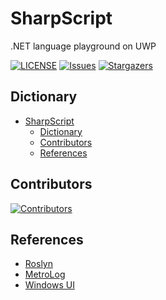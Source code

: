 # SharpScript
.NET language playground on UWP

[![LICENSE](https://img.shields.io/github/license/wherewhere/SharpScript.svg?label=License&style=flat-square)](https://github.com/wherewhere/SharpScript/blob/master/LICENSE "LICENSE")
[![Issues](https://img.shields.io/github/issues/wherewhere/SharpScript.svg?label=Issues&style=flat-square)](https://github.com/wherewhere/SharpScript/issues "Issues")
[![Stargazers](https://img.shields.io/github/stars/wherewhere/SharpScript.svg?label=Stars&style=flat-square)](https://github.com/wherewhere/SharpScript/stargazers "Stargazers")

## Dictionary
- [SharpScript](#sharpscript)
  - [Dictionary](#dictionary)
  - [Contributors](#contributors)
  - [References](#references)

## Contributors
[![Contributors](https://contrib.rocks/image?repo=wherewhere/SharpScript)](https://github.com/wherewhere/SharpScript/graphs/contributors "Contributors")

## References
- [Roslyn](https://github.com/dotnet/roslyn "Roslyn")
- [MetroLog](https://github.com/roubachof/MetroLog "MetroLog")
- [Windows UI](https://github.com/microsoft/microsoft-ui-xaml "Windows UI")